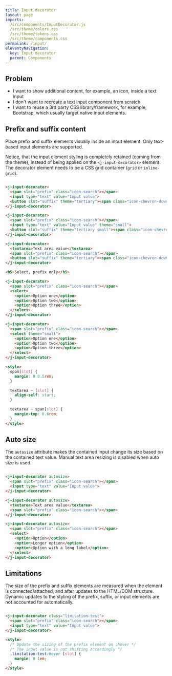 ```yaml
---
title: Input decorator
layout: page
imports:
  /src/components/InputDecorator.js
  /src/theme/colors.css
  /src/theme/tokens.css
  /src/theme/components.css
permalink: /input/
eleventyNavigation:
  key: Input decorator
  parent: Components
---
```


## Problem

- I want to show additional content, for example, an icon, inside a text input
- I don't want to recreate a text input component from scratch
- I want to reuse a 3rd party CSS library/framework, for example, Bootstrap, which usually target native input elements.

## Prefix and suffix content

Place prefix and suffix elements visually inside an input element. Only text-based input elements are supported.

Notice, that the input element styling is completely retained (coming from the theme), instead of being applied on the `<j-input-decorator>` element. The decorator element needs to be a CSS grid container (`grid` or `inline-grid`).

<style>
render-example {
  display: flex;
  flex-direction: column;
  gap: 1rem;
  align-items: start;
}

input {
  min-width: 0;
}
</style>

<render-example></render-example>
```html
<j-input-decorator>
  <span slot="prefix" class="icon-search"></span>
  <input type="text" value="Input value">
  <button slot="suffix" theme="tertiary"><span class="icon-chevron-down"></span></button>
</j-input-decorator>

<j-input-decorator>
  <span slot="prefix" class="icon-search"></span>
  <input type="text" value="Input value" theme="small">
  <button slot="suffix" theme="tertiary small"><span class="icon-chevron-down"></span></button>
</j-input-decorator>

<j-input-decorator>
  <textarea>Text area value</textarea>
  <span slot="prefix" class="icon-search"></span>
  <button slot="suffix" theme="tertiary"><span class="icon-chevron-down"></span></button>
</j-input-decorator>

<h5>Select, prefix only</h5>

<j-input-decorator>
  <span slot="prefix" class="icon-search"></span>
  <select>
    <option>Option one</option>
    <option>Option two</option>
    <option>Option three</option>
  </select>
</j-input-decorator>

<j-input-decorator>
  <span slot="prefix" class="icon-search"></span>
  <select theme="small">
    <option>Option one</option>
    <option>Option two</option>
    <option>Option three</option>
  </select>
</j-input-decorator>

<style>
  span[slot] {
    margin: 0 0.5rem;
  }

  textarea ~ [slot] {
    align-self: start;
  }

  textarea ~ span[slot] {
    margin-top: 0.6rem;
  }
</style>
```


## Auto size

The `autosize` attribute makes the contained input change its size based on the contained text value. Manual text area resizing is disabled when auto size is used.

<render-example></render-example>
```html
<j-input-decorator autosize>
  <span slot="prefix" class="icon-search"></span>
  <input type="text" value="Input value">
</j-input-decorator>

<j-input-decorator autosize>
  <textarea>Text area value</textarea>
  <span slot="prefix" class="icon-search"></span>
</j-input-decorator>

<j-input-decorator autosize>
  <span slot="prefix" class="icon-search"></span>
  <select>
    <option>Option</option>
    <option>Longer option</option>
    <option>Option with a long label</option>
  </select>
</j-input-decorator>
```



## Limitations

The size of the prefix and suffix elements are measured when the element is connected/attached, and after updates to the HTML/DOM structure. Dynamic updates to the styling of the prefix, suffix, or input elements are not accounted for automatically.

<render-example></render-example>
```html
<j-input-decorator class="limitation-test">
  <span slot="prefix" class="icon-search"></span>
  <input type="text" value="Input value">
</j-input-decorator>

<style>
  /* Update the sizing of the prefix element on :hover */
  /* The input value is not shifting accordingly */
  .limitation-test:hover [slot] {
    margin: 0 1em;
  }
</style>
```
